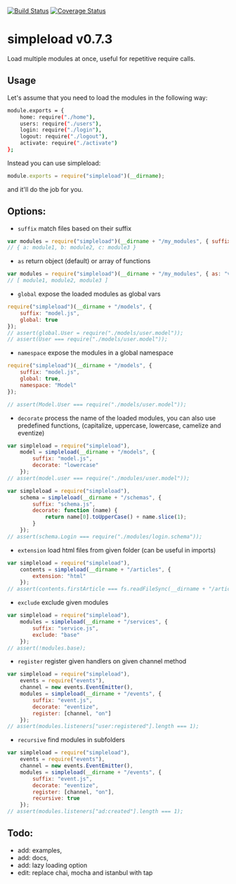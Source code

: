 [![Build Status](https://travis-ci.org/emilos/simpleload.svg?branch=master)](https://travis-ci.org/emilos/simpleload)
[![Coverage Status](https://coveralls.io/repos/github/emilos/simpleload/badge.svg?branch=master)](https://coveralls.io/github/emilos/simpleload?branch=master)

# simpleload v0.7.3

Load multiple modules at once, useful for repetitive require calls.

## Usage

Let's assume that you need to load the modules in the following way:

```bash    
module.exports = {
    home: require("./home"),
    users: require("./users"),
    login: require("./login"),
    logout: require("./logout"),
    activate: require("./activate")
};
```

Instead you can use simpleload:
```javascript
module.exports = require("simpleload")(__dirname);
```
and it'll do the job for you.


Options:
--------

* `suffix` match files based on their suffix

```javascript
var modules = require("simpleload")(__dirname + "/my_modules", { suffix: "job.js" });  
// { a: module1, b: module2, c: module3 }
```    

* `as` return object (default) or array of functions

```javascript
var modules = require("simpleload")(__dirname + "/my_modules", { as: "values" });
// [ module1, module2, module3 ]
```

* `global` expose the loaded modules as global vars

```javascript
require("simpleload")(__dirname + "/models", { 
    suffix: "model.js", 
    global: true 
});
// assert(global.User = require("./models/user.model"));
// assert(User === require("./models/user.model"));
```

* `namespace` expose the modules in a global namespace

```javascript
require("simpleload")(__dirname + "/models", { 
    suffix: "model.js", 
    global: true, 
    namespace: "Model" 
});

// assert(Model.User === require("./models/user.model"));
```

* `decorate` process the name of the loaded modules, you can also use predefined functions, (capitalize, uppercase, lowercase, camelize and eventize)

```javascript
var simpleload = require("simpleload"),
    model = simpleload(__dirname + "/models", { 
        suffix: "model.js", 
        decorate: "lowercase" 
    });
// assert(model.user === require("./modules/user.model"));
```

```javascript
var simpleload = require("simpleload"),
    schema = simpleload(__dirname + "/schemas", { 
        suffix: "schema.js", 
        decorate: function (name) {
            return name[0].toUpperCase() + name.slice(1);
        }
    });
// assert(schema.Login === require("./modules/login.schema"));
```

* `extension` load html files from given folder (can be useful in imports)

```javascript
var simpleload = require("simpleload"),
    contents = simpleload(__dirname + "/articles", {
        extension: "html"
    });
// assert(contents.firstArticle === fs.readFileSync(__dirname + "/articles/firstArticle.html"));
```

* `exclude` exclude given modules

```javascript
var simpleload = require("simpleload"),
    modules = simpleload(__dirname + "/services", {
        suffix: "service.js",
        exclude: "base"
    });
// assert(!modules.base);
```

* `register` register given handlers on given channel method

```javascript
var simpleload = require("simpleload"),
    events = require("events"),
    channel = new events.EventEmitter(),
    modules = simpleload(__dirname + "/events", {
        suffix: "event.js",
        decorate: "eventize",
        register: [channel, "on"]
    });
// assert(modules.listeners["user:registered"].length === 1);
```

* `recursive` find modules in subfolders

```javascript
var simpleload = require("simpleload"),
    events = require("events"),
    channel = new events.EventEmitter(),
    modules = simpleload(__dirname + "/events", {
        suffix: "event.js",
        decorate: "eventize",
        register: [channel, "on"],
        recursive: true
    });
// assert(modules.listeners["ad:created"].length === 1);
```

Todo:
-----
* add: examples,
* add: docs,
* add: lazy loading option
* edit: replace chai, mocha and istanbul with tap

